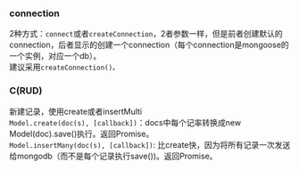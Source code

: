 ### connection  
2种方式：`connect`或者`createConnection`，2者参数一样，但是前者创建默认的connection，后者显示的创建一个connection（每个connection是mongoose的一个实例，对应一个db）。  
建议采用`createConnection()。`  

### C(RUD)  
新建记录，使用create或者insertMulti  
`Model.create(doc(s), [callback])`：docs中每个记率转换成new Model(doc).save()执行。返回Promise。  
`Model.insertMany(doc(s), [callback])`: 比create快，因为将所有记录一次发送给mongodb（而不是每个记录执行save())。返回Promise。  

